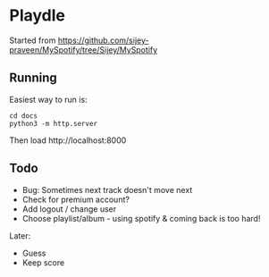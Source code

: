 # Playdle

Started from https://github.com/sijey-praveen/MySpotify/tree/Sijey/MySpotify


## Running

Easiest way to run is:
```
cd docs
python3 -m http.server
```
Then load http://localhost:8000


## Todo
* Bug: Sometimes next track doesn't move next
* Check for premium account?
* Add logout / change user
* Choose playlist/album - using spotify & coming back is too hard!

Later:
* Guess
* Keep score
